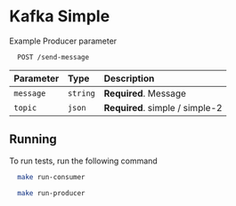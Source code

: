 
# Kafka Simple

Example Producer parameter

```http
  POST /send-message
```

| Parameter | Type     | Description                       |
| :-------- | :------- | :-------------------------------- |
| `message`    | `string` | **Required**. Message    |
| `topic`    | `json` | **Required**. simple / simple-2

## Running 

To run tests, run the following command

```bash
  make run-consumer
```

```bash
  make run-producer
```

